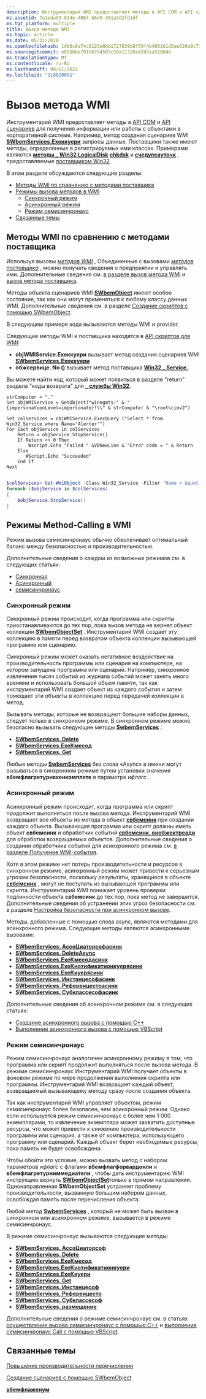 ```yaml
---
description: Инструментарий WMI предоставляет методы в API COM и API сценариев для получения информации или работы с объектами в корпоративной системе.
ms.assetid: 7a1eda93-014e-4067-b6d0-361a3d2fd1df
ms.tgt_platform: multiple
title: Вызов метода WMI
ms.topic: article
ms.date: 05/31/2018
ms.openlocfilehash: 1db6c8a74c8125e0bb1727839b8f59f4b486161d5ae629a0c7351481ade016ac
ms.sourcegitcommit: e858bbe701567d4583c50a11326e42d7ea51804b
ms.translationtype: MT
ms.contentlocale: ru-RU
ms.lasthandoff: 08/11/2021
ms.locfileid: "118820091"
---
```

# <a name="calling-a-wmi-method"></a>Вызов метода WMI

Инструментарий WMI предоставляет методы в [API COM](com-api-for-wmi.md) и [API сценариев](scripting-api-for-wmi.md) для получения информации или работы с объектами в корпоративной системе. Например, метод создания сценариев WMI [**SWbemServices.Exeккуери**](swbemservices-execquery.md) запросы данных. Поставщики также имеют методы, определенные в регистрируемых ими классах. Примерами являются [**методы \_ Win32 LogicalDisk**](/windows/desktop/CIMWin32Prov/win32-logicaldisk) [**chkdsk**](/windows/desktop/CIMWin32Prov/chkdsk-method-in-class-win32-logicaldisk) и [**счедулеауточк**](/windows/desktop/CIMWin32Prov/scheduleautochk-method-in-class-win32-logicaldisk) , предоставляемые [поставщиком Win32](/windows/desktop/CIMWin32Prov/win32-provider).

В этом разделе обсуждаются следующие разделы:

-   [Методы WMI по сравнению с методами поставщика](#wmi-methods-compared-to-provider-methods)
-   [Режимы вызова методов в WMI](#method-calling-modes-in-wmi)
    -   [Синхронный режим](#synchronous-mode)
    -   [Асинхронный режим](#asynchronous-mode)
    -   [Режим семисинчронаус](#semisynchronous-mode)
-   [Связанные темы](#related-topics)

## <a name="wmi-methods-compared-to-provider-methods"></a>Методы WMI по сравнению с методами поставщика

Используя вызовы [*методов WMI*](gloss-w.md) , Объединенные с вызовами [*методов поставщика*](gloss-p.md) , можно получать сведения о предприятии и управлять ими. Дополнительные сведения см. [в разделе вызов метода WMI](calling-a-wmi-method.md) и [вызов метода поставщика](calling-a-provider-method.md).

Методы объекта сценариев WMI [**SWbemObject**](swbemobject.md) имеют особое состояние, так как они могут применяться к любому классу данных WMI. Дополнительные сведения см. в разделе [Создание скриптов с помощью SWbemObject](scripting-with-swbemobject.md).

В следующем примере кода вызываются методы WMI и provider.

Следующие методы WMI и поставщика находятся в [API скриптов для WMI](scripting-api-for-wmi.md):

-   **objWMIService.Exeккуери** вызывает метод создания сценариев WMI [ **SWbemServices.Exeккуери**](/windows/desktop/api/WbemCli/nf-wbemcli-iwbemservices-execquery)
-   **обжсервице. No ()** вызывает метод поставщика [ **Win32 \_ Service.**](/windows/desktop/CIMWin32Prov/stopservice-method-in-class-win32-service)

Вы можете найти код, который может появиться в разделе "return" раздела "коды возврата" для [**\_ службы Win32**](/windows/desktop/CIMWin32Prov/win32-service).


```VB
strComputer = "."
Set objWMIService = GetObject("winmgmts:" & "{impersonationLevel=impersonate}!\\" & strComputer & "\root\cimv2")

Set colServices = objWMIService.ExecQuery ("Select * from Win32_Service where Name='Alerter'")
For Each objService in colServices
    Return = objService.StopService()
    If Return <> 0 Then
        Wscript.Echo "Failed " &VBNewLine & "Error code = " & Return 
    Else
       WScript.Echo "Succeeded"
    End If
Next
```


```PowerShell

$colServices= Get-WmiObject -Class Win32_Service -Filter 'Name = &quot;Alerter&quot;'
foreach ($objService in $colServices)
{
    $objService.StopService()
}
```





## <a name="method-calling-modes-in-wmi"></a>Режимы Method-Calling в WMI

Режим вызова семисинчронаус обычно обеспечивает оптимальный баланс между безопасностью и производительностью.

Дополнительные сведения о каждом из возможных режимов см. в следующих статьях:

-   [Синхронная](#synchronous-mode)
-   [Асинхронный](#asynchronous-mode)
-   [семисинчронаус](#semisynchronous-mode)

### <a name="synchronous-mode"></a>Синхронный режим

Синхронный режим происходит, когда программа или скрипты приостанавливаются до тех пор, пока вызов метода не вернет объект коллекции [**SWbemObjectSet**](swbemobjectset.md) . Инструментарий WMI создает эту коллекцию в памяти перед возвратом объекта коллекции вызывающей программе или сценарию.

Синхронный режим может оказать негативное воздействие на производительность программы или сценария на компьютере, на котором запущена программа или сценарий. Например, синхронное извлечение тысяч событий из журнала событий может занять много времени и использовать большой объем памяти, так как инструментарий WMI создает объект из каждого события и затем помещает эти объекты в коллекцию перед передачей коллекции в метод.

Вызывать методы, которые не возвращают большие наборы данных, следует только в синхронном режиме. В синхронном режиме можно безопасно вызывать следующие методы [**SwbemServices**](swbemservices.md) :

-   [**SWbemServices. Delete**](swbemservices-delete.md)
-   [**SWbemServices.ExeКмесод**](swbemservices-execmethod.md)
-   [**SWbemServices. Get**](swbemservices-get.md)

Любые методы [**SwbemServices**](swbemservices.md) без слова «Async» в имени могут вызываться в синхронном режиме путем установки значения **вбемфлагретурнвхенкомплете** в параметре *ифлагс* .

### <a name="asynchronous-mode"></a>Асинхронный режим

Асинхронный режим происходит, когда программа или скрипт продолжит выполняться после вызова метода. Инструментарий WMI возвращает все объекты из метода в объект [**свбемсинк**](swbemsink.md) при создании каждого объекта. Вызывающая программа или скрипт должны иметь объект **свбемсинк** и обработчик событий [**свбемсинк. онобжектреади**](swbemsink-onobjectready.md) для обработки возвращаемых объектов. Дополнительные сведения о создании обработчика событий для асинхронного режима см. [в разделе Получение WMI-события](receiving-a-wmi-event.md).

Хотя в этом режиме нет потерь производительности и ресурсов в синхронном режиме, асинхронный режим может привести к серьезным угрозам безопасности, поскольку результаты, хранящиеся в объекте [**свбемсинк**](swbemsink.md) , могут не поступать из вызывающей программы или скрипта. Инструментарий WMI понижает уровень проверки подлинности объекта **свбемсинк** до тех пор, пока метод не завершится. Дополнительные сведения об устранении этих угроз безопасности см. в разделе [Настройка безопасности при асинхронном вызове](setting-security-on-an-asynchronous-call.md).

Методы, добавленные с помощью слова async, являются методами для асинхронного режима. Следующие методы являются асинхронными вызовами:

-   [**SWbemServices. АссоЦиаторсофасинк**](swbemservices-associatorsofasync.md)
-   [**SWbemServices. DeleteAsync**](swbemservices-deleteasync.md)
-   [**SWbemServices.ExeКмесодасинк**](swbemservices-execmethodasync.md)
-   [**SWbemServices.ExeКнотификатионкуерясинк**](swbemservices-execnotificationqueryasync.md)
-   [**SWbemServices.ExeКкуерясинк**](swbemservices-execqueryasync.md)
-   [**SWbemServices. Инстанцесофасинк**](swbemservices-instancesofasync.md)
-   [**SWbemServices. Референцестоасинк**](swbemservices-referencesto.md)
-   [**SWbemServices. Субклассесофасинк**](swbemservices-subclassesofasync.md)

Дополнительные сведения об асинхронном режиме см. в следующих статьях:

-   [Создание асинхронного вызова с помощью C++](making-an-asynchronous-call-with-c--.md)
-   [Выполнение асинхронного вызова с помощью VBScript](making-an-asynchronous-call-with-vbscript.md)

### <a name="semisynchronous-mode"></a>Режим семисинчронаус

Режим семисинчронаус аналогичен асинхронному режиму в том, что программа или скрипт продолжит выполняться после вызова метода. В режиме семисинчронаус Инструментарий WMI получает объекты в фоновом режиме по мере продолжения выполнения скрипта или программы. Инструментарий WMI возвращает каждый объект, возвращаемый вызывающему методу сразу после создания объекта.

Так как инструментарий WMI управляет объектом, режим семисинчронаус более безопасен, чем асинхронный режим. Однако если используется режим семисинчронаус с более чем 1 000 экземплярами, то извлечение экземпляра может захватить доступные ресурсы, что может привести к снижению производительности программы или сценария, а также от компьютера, использующего программу или сценарий. Каждый объект берет необходимые ресурсы, пока память не будет освобождена.

Чтобы обойти это условие, можно вызвать метод с набором параметров *ифлагс* с флагами **вбемфлагфорвардонли** и **вбемфлагретурниммедиатели** , чтобы дать инструментарию WMI инструкцию вернуть [**SWbemObjectSet**](swbemobjectset.md)только в прямом направлении. Однонаправленная **SWbemObjectSet** устраняет проблему производительности, вызванную большим набором данных, освобождая память после перечисления объекта.

Любой метод [**SwbemServices**](swbemservices.md) , который не может быть вызван в синхронном или асинхронном режиме, вызывается в режиме семисинчронаус.

В режиме семисинчронаус вызываются следующие методы:

-   [**SWbemServices. АссоЦиаторсоф**](swbemservices-associatorsof.md)
-   [**SWbemServices. Delete**](swbemservices-delete.md)
-   [**SWbemServices.ExeКмесод**](swbemservices-execmethod.md)
-   [**SWbemServices.ExeКнотификатионкуери**](swbemservices-execnotificationquery.md)
-   [**SWbemServices.ExeКкуери**](swbemservices-execquery.md)
-   [**SWbemServices. Get**](swbemservices-get.md)
-   [**SWbemServices. Инстанцесоф**](swbemservices-instancesof.md)
-   [**SWbemServices. Референцесто**](swbemservices-referencesto.md)
-   [**SWbemServices. Субклассесоф**](swbemservices-subclassesof.md)
-   [**SWbemServices. размещение**](swbemservicesex-put.md)

Дополнительные сведения о режиме семисинчронаус см. в статьях [осуществление вызова семисинчронаус с помощью C++](making-a-semisynchronous-call-with-c--.md) и [выполнение семисинчронаус Call с помощью VBScript](making-a-semisynchronous-call-with-vbscript.md).

## <a name="related-topics"></a>Связанные темы

<dl> <dt>

[Повышение производительности перечисления](improving-enumeration-performance.md)
</dt> <dt>

[Создание сценариев с помощью SWbemObject](scripting-with-swbemobject.md)
</dt> <dt>

[**вбемфлаженум**](/windows/desktop/api/Wbemdisp/ne-wbemdisp-wbemflagenum)
</dt> </dl>

 

 
